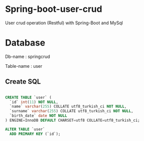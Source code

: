 # Spring-boot-user-crud
User crud operation (Restful) with Spring-Boot and MySql

# Database
Db-name : springcrud

Table-name : user

## Create SQL
```sql

CREATE TABLE `user` (
  `id` int(11) NOT NULL,
  `name` varchar(255) COLLATE utf8_turkish_ci NOT NULL,
  `surname` varchar(255) COLLATE utf8_turkish_ci NOT NULL,
  `birth_date` date NOT NULL
) ENGINE=InnoDB DEFAULT CHARSET=utf8 COLLATE=utf8_turkish_ci;

ALTER TABLE `user`
  ADD PRIMARY KEY (`id`);
```
